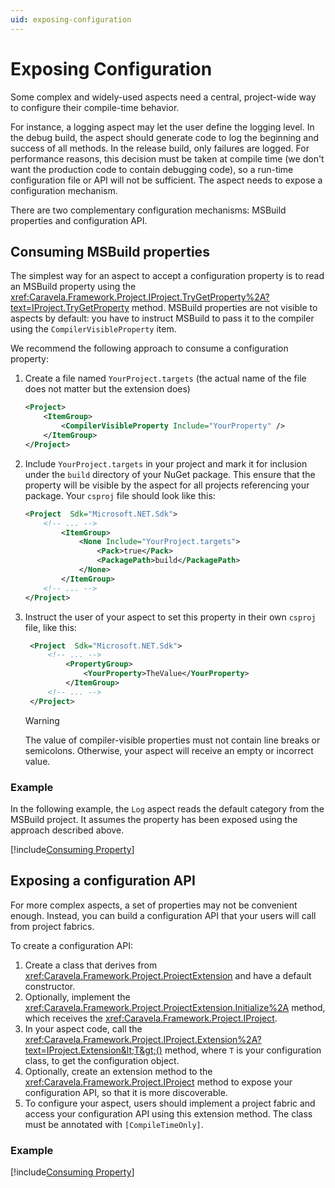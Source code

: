 ```yaml
---
uid: exposing-configuration
---
```


# Exposing Configuration

Some complex and widely-used aspects need a central, project-wide way to configure their compile-time behavior.

For instance, a logging aspect may let the user define the logging level. In the debug build, the aspect should generate code to log the beginning and success of all methods. In the release build, only failures are logged. For performance reasons, this decision must be taken at compile time (we don't want the production code to contain debugging code), so a run-time configuration file or API will not be sufficient. The aspect needs to expose a configuration mechanism.

There are two complementary configuration mechanisms: MSBuild properties and configuration API.

## Consuming MSBuild properties

The simplest way for an aspect to accept a configuration property is to read an MSBuild property using the <xref:Caravela.Framework.Project.IProject.TryGetProperty%2A?text=IProject.TryGetProperty> method. MSBuild properties are not visible to aspects by default: you have to instruct MSBuild to pass it to the compiler using the `CompilerVisibleProperty` item.

We recommend the following approach to consume a configuration property:

1. Create a file named `YourProject.targets` (the actual name of the file does not matter but the extension does) 
 
    ```xml
    <Project>
        <ItemGroup>
            <CompilerVisibleProperty Include="YourProperty" />
        </ItemGroup>
    </Project>
    ```


2. Include `YourProject.targets` in your project and mark it for inclusion under the `build` directory of your NuGet package. This ensure that the property will be visible by the aspect for all projects referencing your package. Your `csproj` file should look like this:

    ```xml
    <Project  Sdk="Microsoft.NET.Sdk">
        <!-- ... -->
            <ItemGroup>
                <None Include="YourProject.targets">
                    <Pack>true</Pack>
                    <PackagePath>build</PackagePath>
                </None>    
            </ItemGroup>
        <!-- ... -->    
    </Project>
    ```

3. Instruct the user of your aspect to set this property in their own `csproj` file, like this:
 
   ```xml
    <Project  Sdk="Microsoft.NET.Sdk">
        <!-- ... -->
            <PropertyGroup>
                <YourProperty>TheValue</YourProperty>    
            </ItemGroup>
        <!-- ... -->    
    </Project>
    ```

    > [!WARNING]
    > The value of compiler-visible properties must not contain line breaks or semicolons. Otherwise, your aspect will receive an empty or incorrect value. 


### Example

In the following example, the `Log` aspect reads the default category from the MSBuild project. It assumes the property has been exposed using the approach described above.

[!include[Consuming Property](../../code/Caravela.Documentation.SampleCode.AspectFramework/ConsumingProperty.cs)]


## Exposing a configuration API

For more complex aspects, a set of properties may not be convenient enough. Instead, you can build a configuration API that your users will call from project fabrics.

To create a configuration API:

1. Create a class that derives from <xref:Caravela.Framework.Project.ProjectExtension> and have a default constructor. 
2. Optionally, implement the <xref:Caravela.Framework.Project.ProjectExtension.Initialize%2A> method, which receives the <xref:Caravela.Framework.Project.IProject>. 
3. In your aspect code, call the <xref:Caravela.Framework.Project.IProject.Extension%2A?text=IProject.Extension&lt;T&gt;()> method, where `T` is your configuration class, to get the configuration object.
4. Optionally, create an extension method to the <xref:Caravela.Framework.Project.IProject> method to expose your configuration API, so that it is more discoverable.
5. To configure your aspect, users should implement a project fabric and access your configuration API using this extension method. The class must be annotated with `[CompileTimeOnly]`.

### Example

[!include[Consuming Property](../../code/Caravela.Documentation.SampleCode.AspectFramework/AspectConfiguration.cs)]
